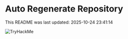 # Auto Regenerate Repository

This README was last updated: 2025-10-24 23:41:14

 ![TryHackMe](https://tryhackme.com/badge/533634)
